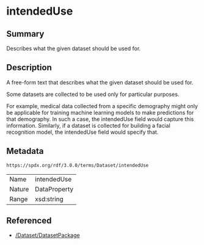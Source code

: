 <!-- Automatically generated by spec-parser v2.3.0 on 2024-07-29T18:25:30.305944+00:00 -->
<!-- SPDX-License-Identifier: Community-Spec-1.0 -->

# intendedUse

## Summary

Describes what the given dataset should be used for.


## Description

A free-form text that describes what the given dataset should be used for.

Some datasets are collected to be used only for particular purposes.

For example, medical data collected from a specific demography might only be applicable
for training machine learning models to make predictions for that demography.
In such a case, the intendedUse field would capture this information.
Similarly, if a dataset is collected for building a facial recognition model,
the intendedUse field would specify that.


## Metadata

`https://spdx.org/rdf/3.0.0/terms/Dataset/intendedUse`


| | |
|---|---|
| Name | intendedUse |
| Nature | DataProperty |
| Range | xsd:string |




## Referenced

- [/Dataset/DatasetPackage](../../Dataset/Classes/DatasetPackage.md)

